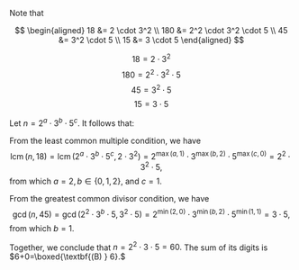 Note that

$$
\begin{aligned}
 18 &= 2 \cdot 3^2 \\
 180 &= 2^2 \cdot 3^2 \cdot 5 \\
 45 &= 3^2 \cdot 5 \\
 15 &= 3 \cdot 5
\end{aligned}
$$

$$18 = 2\cdot3^2 $$
$$180 = 2^2\cdot3^2\cdot5$$ 
$$45 = 3^2\cdot5 $$
$$ 15 = 3\cdot5$$

Let $n = 2^a \cdot 3^b \cdot 5^c.$ It follows that:

From the least common multiple condition, we have
$$
\operatorname{lcm}(n,18) = \operatorname{lcm}(2^a \cdot 3^b \cdot 5^c, 2 \cdot 3^2) = 2^{\max(a,1)} \cdot 3^{\max(b,2)} \cdot 5^{\max(c,0)} = 2^2 \cdot 3^2 \cdot 5,
$$
from which $a=2, b\in\{0,1,2\},$ and $c=1.$

From the greatest common divisor condition, we have
$$
\gcd(n,45) = \gcd(2^2 \cdot 3^b \cdot 5, 3^2 \cdot 5) = 2^{\min(2,0)} \cdot 3^{\min(b,2)} \cdot 5^{\min(1,1)} = 3 \cdot 5,
$$
from which $b=1.$

Together, we conclude that $n=2^2 \cdot 3 \cdot 5 = 60.$ The sum of its digits is $6+0=\boxed{\textbf{(B) } 6}.$

